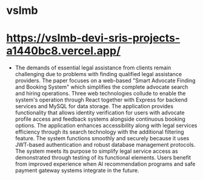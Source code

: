 # vslmb
# https://vslmb-devi-sris-projects-a1440bc8.vercel.app/
- The demands of essential legal assistance from clients remain challenging due to problems with finding qualified legal assistance providers. The paper focuses on a web-based "Smart Advocate Finding and Booking System" which simplifies the complete advocate search and hiring operations. Three web technologies collude to enable the system's operation through React together with Express for backend services and MySQL for data storage. The application provides functionality that allows identity verification for users with advocate profile access and feedback systems alongside continuous booking options. The application enhances accessibility along with legal services efficiency through its search technology with the additional filtering feature. The system functions smoothly and securely because it uses JWT-based authentication and robust database management protocols. The system meets its purpose to simplify legal service access as demonstrated through testing of its functional elements. Users benefit from improved experience when AI recommendation programs and safe payment gateway systems integrate in the future.

